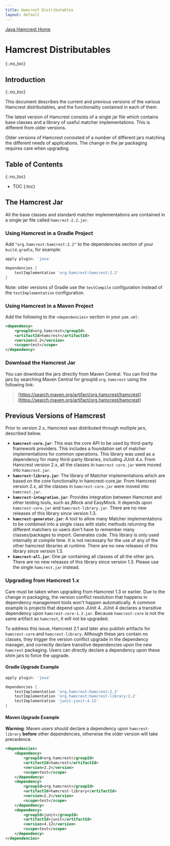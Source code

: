 ```yaml
---
title: Hamcrest Distributables
layout: default
---
```

[Java Hamcrest Home](index)

# Hamcrest Distributables
{:.no_toc}

## Introduction
{:.no_toc}

This document describes the current and previous versions of the various Hamcrest
distributables, and the functionality contained in each of them.

The latest version of Hamcrest consists of a single jar file which contains base
classes and a library of useful matcher implementations. This is different from
older versions.

Older versions of Hamcrest consisted of a number of different jars matching the
different needs of applications. The change in the jar packaging requires care
when upgrading.

## Table of Contents
{:.no_toc}

* TOC
{:toc}

## The Hamcrest Jar

All the base classes and standard matcher implementations are contained in a
single jar file called `hamcrest-2.2.jar`.

### Using Hamcrest in a Gradle Project

Add `"org.hamcrest:hamcrest:2.2"` to the dependencies section of your
`build.gradle`, for example:

```gradle
apply plugin: 'java'

dependencies {
    testImplementation 'org.hamcrest:hamcrest:2.2'
}
```

Note: older versions of Gradle use the `testCompile` configuration
instead of the `testImplementation` configuration.

### Using Hamcrest in a Maven Project

Add the following to the `<dependencies>` section in your `pom.xml`:

```xml
<dependency>
    <groupId>org.hamcrest</groupId>
    <artifactId>hamcrest</artifactId>
    <version>2.2</version>
    <scope>test</scope>
</dependency>
```

### Download the Hamcrest Jar

You can download the jars directly from Maven Central. You can find the jars by searching Maven Central for groupId `org.hamcrest`
using the following link:

> [https://search.maven.org/artifact/org.hamcrest/hamcrest](https://search.maven.org/artifact/org.hamcrest/hamcrest)

## Previous Versions of Hamcrest

Prior to version 2.x, Hamcrest was distributed through multiple jars, described
below. 

* **`hamcrest-core.jar`**: This was the core API to be used by third-party framework
providers. This includes a foundation set of matcher implementations for common
operations. This library was used as a dependency for many third-party libraries, 
including JUnit 4.x. From Hamcrest version 2.x, all the classes in
`hamcrest-core.jar` were moved into `hamcrest.jar`.
* **`hamcrest-library.jar`**: The library of Matcher implementations which are based
on the core functionality in hamcrest-core.jar. From Hamcrest version 2.x, all the
classes in `hamcrest-core.jar` were moved into `hamcrest.jar`.
* **`hamcrest-integration.jar`**: Provides integration between Hamcrest and other
testing tools, such as jMock and EasyMock. It depends upon `hamcrest-core.jar` and
`hamcrest-library.jar`. There are no new releases of this library since version 1.3.
* **`hamcrest-generator.jar`**: A tool to allow many Matcher implementations to be
combined into a single class with static methods returning the different matchers 
so users don't have to remember many classes/packages to import. Generates code.
This library is only used internally at compile time. It is not necessary for the
use of any of the other hamcrest libraries at runtime. There are no new releases of
this library since version 1.3.
* **`hamcrest-all.jar`**: One jar containing all classes of all the other jars.
There are no new releases of this library since version 1.3. Please use the single
`hamcrest.jar` instead.

### Upgrading from Hamcrest 1.x

Care must be taken when upgrading from Hamcrest 1.3 or earlier. Due to the change in
packaging, the version conflict resolution that happens in dependency management
tools won't happen automatically. A common example is projects that depend upon
JUnit 4. JUnit 4 declares a transitive dependency upon `hamcrest-core-1.3.jar`.
Because `hamcrest-core` is not the same artifact as `hamcrest`, it will not be
upgraded.

To address this issue, Hamcrest 2.1 and later also publish artifacts for
`hamcrest-core` and `hamcrest-library`. Although these jars contain no classes,
they trigger the version conflict upgrade in the dependency manager, and correctly
declare transitive dependencies upon the new `hamcrest` packaging. Users can
directly declare a dependency upon these shim jars to force the upgrade.

#### Gradle Upgrade Example

```gradle
apply plugin: 'java'

dependencies {
    testImplementation 'org.hamcrest:hamcrest:2.2'
    testImplementation 'org.hamcrest:hamcrest-library:2.2'
    testImplementation 'junit:junit:4.12'
}
```

#### Maven Upgrade Example

**Warning**:
Maven users should declare a dependency upon `hamcrest-library` **before** other
dependencies, otherwise the older version will take precedence.  

```xml
<dependencies>
    <dependency>
        <groupId>org.hamcrest</groupId>
        <artifactId>hamcrest</artifactId>
        <version>2.2</version>
        <scope>test</scope>
    </dependency>
    <dependency>
        <groupId>org.hamcrest</groupId>
        <artifactId>hamcrest-library</artifactId>
        <version>2.2</version>
        <scope>test</scope>
    </dependency>
    <dependency>
        <groupId>junit</groupId>
        <artifactId>junit</artifactId>
        <version>4.12</version>
        <scope>test</scope>
    </dependency>
</dependencies>
```
